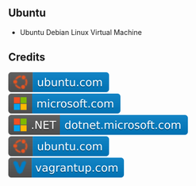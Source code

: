 Ubuntu
------

- Ubuntu Debian Linux Virtual Machine

Credits
-------
[![image](
Credits/ubuntu.com.svg)](https://ubuntu.com/)  
[![image](
Credits/microsoft.com.svg)](https://microsoft.com/)  
[![image](
Credits/CS.NET-dotnet.microsoft.com.svg)](https://dotnet.microsoft.com/)  
[![image](
Credits/ubuntu.com.svg)](https://virtualbox.org/)  
[![image](
Credits/vagrantup.com.svg)](https://vagrantup.com/)